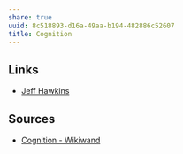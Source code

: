 ```yaml
---
share: true
uuid: 8c518893-d16a-49aa-b194-482886c52607
title: Cognition
---
```

## Links

* [Jeff Hawkins](/undefined)

## Sources
* [Cognition - Wikiwand](https://www.wikiwand.com/en/Cognition)